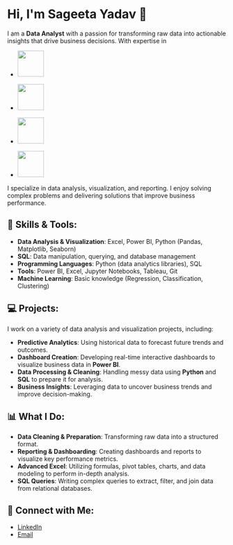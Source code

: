 # Hi, I'm Sageeta Yadav 👋

I am a **Data Analyst** with a passion for transforming raw data into actionable insights that drive business decisions.
With expertise in  
 - <a href="https://powerbi.microsoft.com/" target="_blank">
     <img src="https://github.com/user-attachments/assets/cb297339-18b7-4521-8305-6c8c185d194d"  width="60" height="60" >
  </a>
  
 - <a href="https://www.microsoft.com/en-in/microsoft-365/excel" target="_blank">
    <img src="https://github.com/user-attachments/assets/e95f543d-e9d8-427e-8f87-4e2e2f288831" width="60" height="60" >
  </a> 
  
 - <a href="https://www.mysql.com/" target="_blank">
    <img src="https://github.com/user-attachments/assets/6cf6b0d9-f774-4409-bffb-ef4c8c029c21"  width="60" height="60" >
  </a>
  
 - <a href="https://www.python.org/" target="_blank">
    <img src="https://github.com/user-attachments/assets/fb4d004b-888a-40cb-813a-d695ad3a960f" width="60" height="60" >
  </a> 
  
  I specialize in data analysis, visualization, and reporting. I enjoy solving complex problems and delivering solutions that improve business performance.

## 🚀 Skills & Tools: 
- **Data Analysis & Visualization**: Excel, Power BI, Python (Pandas, Matplotlib, Seaborn)
- **SQL**: Data manipulation, querying, and database management
- **Programming Languages**: Python (data analytics libraries), SQL
- **Tools**: Power BI, Excel, Jupyter Notebooks, Tableau, Git
- **Machine Learning**: Basic knowledge (Regression, Classification, Clustering)

## 💻 Projects:
I work on a variety of data analysis and visualization projects, including:
- **Predictive Analytics**: Using historical data to forecast future trends and outcomes.
- **Dashboard Creation**: Developing real-time interactive dashboards to visualize business data in **Power BI**.
- **Data Processing & Cleaning**: Handling messy data using **Python** and **SQL** to prepare it for analysis.
- **Business Insights**: Leveraging data to uncover business trends and improve decision-making.

## 📊 What I Do:
- **Data Cleaning & Preparation**: Transforming raw data into a structured format.
- **Reporting & Dashboarding**: Creating dashboards and reports to visualize key performance metrics.
- **Advanced Excel**: Utilizing formulas, pivot tables, charts, and data modeling to perform in-depth analysis.
- **SQL Queries**: Writing complex queries to extract, filter, and join data from relational databases.

## 🔗 Connect with Me:
- [LinkedIn](https://www.linkedin.com/in/sageeta-yadav)  
- [Email](mailto:sageeta.yadav.da@gmail.com)
 
